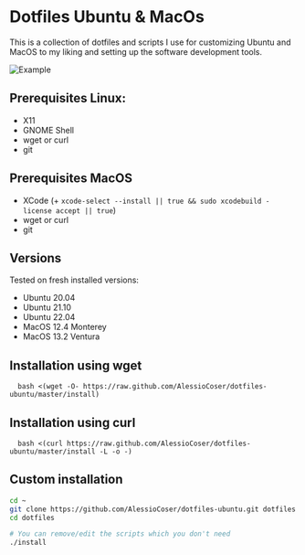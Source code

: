 # Dotfiles Ubuntu & MacOs
This is a collection of dotfiles and scripts I use for customizing Ubuntu and MacOS to my liking and setting up the software development tools.

![Example](example.gif)

## Prerequisites Linux:
- X11
- GNOME Shell
- wget or curl
- git

## Prerequisites MacOS
- XCode (+ `xcode-select --install || true && sudo xcodebuild -license accept || true`)
- wget or curl
- git

## Versions
Tested on fresh installed versions:
- Ubuntu 20.04
- Ubuntu 21.10
- Ubuntu 22.04
- MacOS 12.4 Monterey
- MacOS 13.2 Ventura

## Installation using wget
```
  bash <(wget -O- https://raw.github.com/AlessioCoser/dotfiles-ubuntu/master/install)
```

## Installation using curl
```
  bash <(curl https://raw.github.com/AlessioCoser/dotfiles-ubuntu/master/install -L -o -)
```

## Custom installation
```sh
cd ~
git clone https://github.com/AlessioCoser/dotfiles-ubuntu.git dotfiles
cd dotfiles

# You can remove/edit the scripts which you don't need
./install
```
